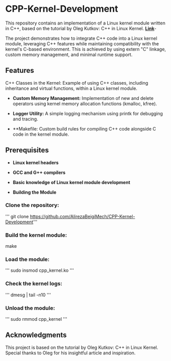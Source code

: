 # CPP-Kernel-Development

This repository contains an implementation of a Linux kernel module written in C++, based on the tutorial by Oleg Kutkov: C++ in Linux Kernel. **[Link](https://olegkutkov.me/2019/11/10/cpp-in-linux-kernel/)**-

The project demonstrates how to integrate C++ code into a Linux kernel module, leveraging C++ features while maintaining compatibility with the kernel's C-based environment. This is achieved by using extern "C" linkage, custom memory management, and minimal runtime support.

## Features
C++ Classes in the Kernel: Example of using C++ classes, including inheritance and virtual functions, within a Linux kernel module.

* **Custom Memory Management:** Implementation of new and delete operators using kernel memory allocation functions (kmalloc, kfree).

* **Logger Utility:** A simple logging mechanism using printk for debugging and tracing.

* **Makefile: Custom build rules for compiling C++ code alongside C code in the kernel module.

## Prerequisites
* **Linux kernel headers**

* **GCC and G++ compilers**

* **Basic knowledge of Linux kernel module development**

* **Building the Module**


### Clone the repository:
''' git clone https://github.com/AlirezaBeigiMech/CPP-Kernel-Development'''
### Build the kernel module:


make
### Load the module:

''' sudo insmod cpp_kernel.ko '''
### Check the kernel logs:

''' dmesg | tail -n10 '''

### Unload the module:

''' sudo rmmod cpp_kernel '''



## Acknowledgments
This project is based on the tutorial by Oleg Kutkov: C++ in Linux Kernel. Special thanks to Oleg for his insightful article and inspiration.
